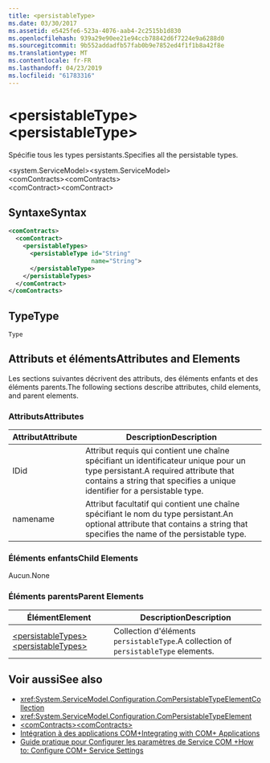 ```yaml
---
title: <persistableType>
ms.date: 03/30/2017
ms.assetid: e5425fe6-523a-4076-aab4-2c2515b1d830
ms.openlocfilehash: 939a29e90ee21e94ccb78842d6f7224e9a6288d0
ms.sourcegitcommit: 9b552addadfb57fab0b9e7852ed4f1f1b8a42f8e
ms.translationtype: MT
ms.contentlocale: fr-FR
ms.lasthandoff: 04/23/2019
ms.locfileid: "61783316"
---
```

# <a name="persistabletype"></a><span data-ttu-id="f941f-101">\<persistableType></span><span class="sxs-lookup"><span data-stu-id="f941f-101">\<persistableType></span></span>
<span data-ttu-id="f941f-102">Spécifie tous les types persistants.</span><span class="sxs-lookup"><span data-stu-id="f941f-102">Specifies all the persistable types.</span></span>  
  
 <span data-ttu-id="f941f-103">\<system.ServiceModel></span><span class="sxs-lookup"><span data-stu-id="f941f-103">\<system.ServiceModel></span></span>  
<span data-ttu-id="f941f-104">\<comContracts></span><span class="sxs-lookup"><span data-stu-id="f941f-104">\<comContracts></span></span>  
<span data-ttu-id="f941f-105">\<comContract></span><span class="sxs-lookup"><span data-stu-id="f941f-105">\<comContract></span></span>  
  
## <a name="syntax"></a><span data-ttu-id="f941f-106">Syntaxe</span><span class="sxs-lookup"><span data-stu-id="f941f-106">Syntax</span></span>  
  
```xml  
<comContracts>
  <comContract>
    <persistableTypes>
      <persistableType id="String"
                       name="String">
      </persistableType>
    </persistableTypes>
  </comContract>
</comContracts>
```  
  
## <a name="type"></a><span data-ttu-id="f941f-107">Type</span><span class="sxs-lookup"><span data-stu-id="f941f-107">Type</span></span>  
 `Type`  
  
## <a name="attributes-and-elements"></a><span data-ttu-id="f941f-108">Attributs et éléments</span><span class="sxs-lookup"><span data-stu-id="f941f-108">Attributes and Elements</span></span>  
 <span data-ttu-id="f941f-109">Les sections suivantes décrivent des attributs, des éléments enfants et des éléments parents.</span><span class="sxs-lookup"><span data-stu-id="f941f-109">The following sections describe attributes, child elements, and parent elements.</span></span>  
  
### <a name="attributes"></a><span data-ttu-id="f941f-110">Attributs</span><span class="sxs-lookup"><span data-stu-id="f941f-110">Attributes</span></span>  
  
|<span data-ttu-id="f941f-111">Attribut</span><span class="sxs-lookup"><span data-stu-id="f941f-111">Attribute</span></span>|<span data-ttu-id="f941f-112">Description</span><span class="sxs-lookup"><span data-stu-id="f941f-112">Description</span></span>|  
|---------------|-----------------|  
|<span data-ttu-id="f941f-113">ID</span><span class="sxs-lookup"><span data-stu-id="f941f-113">id</span></span>|<span data-ttu-id="f941f-114">Attribut requis qui contient une chaîne spécifiant un identificateur unique pour un type persistant.</span><span class="sxs-lookup"><span data-stu-id="f941f-114">A required attribute that contains a string that specifies a unique identifier for a persistable type.</span></span>|  
|<span data-ttu-id="f941f-115">name</span><span class="sxs-lookup"><span data-stu-id="f941f-115">name</span></span>|<span data-ttu-id="f941f-116">Attribut facultatif qui contient une chaîne spécifiant le nom du type persistant.</span><span class="sxs-lookup"><span data-stu-id="f941f-116">An optional attribute that contains a string that specifies the name of the persistable type.</span></span>|  
  
### <a name="child-elements"></a><span data-ttu-id="f941f-117">Éléments enfants</span><span class="sxs-lookup"><span data-stu-id="f941f-117">Child Elements</span></span>  
 <span data-ttu-id="f941f-118">Aucun.</span><span class="sxs-lookup"><span data-stu-id="f941f-118">None</span></span>  
  
### <a name="parent-elements"></a><span data-ttu-id="f941f-119">Éléments parents</span><span class="sxs-lookup"><span data-stu-id="f941f-119">Parent Elements</span></span>  
  
|<span data-ttu-id="f941f-120">Élément</span><span class="sxs-lookup"><span data-stu-id="f941f-120">Element</span></span>|<span data-ttu-id="f941f-121">Description</span><span class="sxs-lookup"><span data-stu-id="f941f-121">Description</span></span>|  
|-------------|-----------------|  
|[<span data-ttu-id="f941f-122">\<persistableTypes></span><span class="sxs-lookup"><span data-stu-id="f941f-122">\<persistableTypes></span></span>](../../../../../docs/framework/configure-apps/file-schema/wcf/persistabletypes.md)|<span data-ttu-id="f941f-123">Collection d'éléments `persistableType`.</span><span class="sxs-lookup"><span data-stu-id="f941f-123">A collection of `persistableType` elements.</span></span>|  
  
## <a name="see-also"></a><span data-ttu-id="f941f-124">Voir aussi</span><span class="sxs-lookup"><span data-stu-id="f941f-124">See also</span></span>

- <xref:System.ServiceModel.Configuration.ComPersistableTypeElementCollection>
- <xref:System.ServiceModel.Configuration.ComPersistableTypeElement>
- [<span data-ttu-id="f941f-125">\<comContracts></span><span class="sxs-lookup"><span data-stu-id="f941f-125">\<comContracts></span></span>](../../../../../docs/framework/configure-apps/file-schema/wcf/comcontracts.md)
- [<span data-ttu-id="f941f-126">Intégration à des applications COM+</span><span class="sxs-lookup"><span data-stu-id="f941f-126">Integrating with COM+ Applications</span></span>](../../../../../docs/framework/wcf/feature-details/integrating-with-com-plus-applications.md)
- [<span data-ttu-id="f941f-127">Guide pratique pour Configurer les paramètres de Service COM +</span><span class="sxs-lookup"><span data-stu-id="f941f-127">How to: Configure COM+ Service Settings</span></span>](../../../../../docs/framework/wcf/feature-details/how-to-configure-com-service-settings.md)
